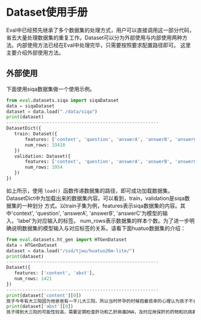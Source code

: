 # Dataset使用手册
Eval中已经预先继承了多个数据集的处理方式，用户可以直接调用这一部分代码，省去大量处理数据集的重复工作。Dataset可以分为外部使用与内部使用两种方法。内部使用方法已经在Eval中处理完毕，只需要按照要求配置路径即可。
这里主要介绍外部使用方法。
## 外部使用
下面使用siqa数据集做一个使用示例。
 ```python
from eval.datasets.siqa import siqaDataset
data = siqaDataset
dataset = data.load("./data/siqa")
print(dataset)
---------------------------------------------------------
DatasetDict({
    train: Dataset({
        features: ['context', 'question', 'answerA', 'answerB', 'answerC', 'label'],
        num_rows: 33410
    })
    validation: Dataset({
        features: ['context', 'question', 'answerA', 'answerB', 'answerC', 'label'],
        num_rows: 1954
    })
})
 ```
如上所示，使用 ```load() ```函数传递数据集的路径，即可成功加载数据集。DatasetDict中为加载出来的数据集内容。可以看到，train，validation是siqa数据集的一种划分
方式。以train子集为例，features表示siqa数据集的内容。其中'context', 'question', 'answerA', 'answerB', 'answerC'为模型的输入，'label'为对应输入的标签。
num_rows表示数据集的样本个数。为了进一步明确说明数据集的模型输入与对应标签的关系，请看下面huatuo数据集的介绍：
 ```python
from eval.datasets.ht_gen import HTGenDataset
data = HTGenDataset
dataset = data.load("/ssd/tjwu/huatuo26m-lite/")
print(dataset)
---------------------------------------------------------
Dataset({
    features: ['content', 'abst'],
    num_rows: 1421
})
---------------------------------------------------------
print(dataset['content'][0])
孩子今年有大三阳因为他爸爸有一干儿大三阳，所以当时怀孕的时候抱着侥幸的心理认为孩子不会被遗传，我想知道小孩有大三阳需注意什么？
print(dataset['abst'][0])
孩子得到大三阳的可能性较高，需要定期检查肝功和乙肝病毒DNA，及时应用保肝的药物和抗病毒的药物。此外，营养摄入要均衡，保证足够的睡眠。
 ```
